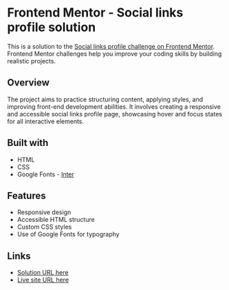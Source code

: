 # Frontend Mentor - Social links profile solution

This is a solution to the [Social links profile challenge on Frontend Mentor](https://www.frontendmentor.io/challenges/social-links-profile-UG32l9m6dQ). Frontend Mentor challenges help you improve your coding skills by building realistic projects.

## Overview

The project aims to practice structuring content, applying styles, and improving front-end development abilities. It involves creating a responsive and accessible social links profile page, showcasing hover and focus states for all interactive elements.

## Built with

- HTML
- CSS
- Google Fonts - [Inter](https://fonts.google.com/specimen/Inter)

## Features

- Responsive design
- Accessible HTML structure
- Custom CSS styles
- Use of Google Fonts for typography

## Links

- [Solution URL here](https://github.com/mayurDayal2000/social-links-profile-main)
- [Live site URL here](https://mayurdayal2000.github.io/social-links-profile-main)
